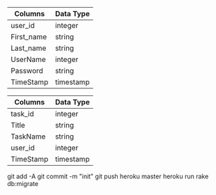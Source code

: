 Columns    |Data Type
-----------| ----------
user_id    | integer
First_name | string
Last_name  | string
UserName   | integer
Password   | string 
TimeStamp  |timestamp|


Columns  |Data Type
---------| --------
task_id  | integer
Title    | string
TaskName | string
user_id  | integer
TimeStamp| timestamp


git add -A
git commit -m "init"
git push heroku master
heroku run rake db:migrate
